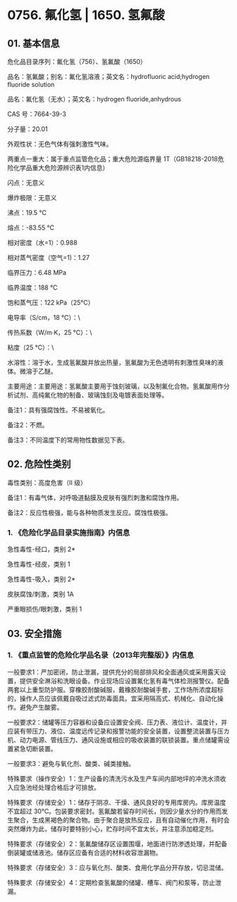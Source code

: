 # 0756. 氟化氢 | 1650. 氢氟酸

## 01. 基本信息

危化品目录序列：氟化氢（756）、氢氟酸（1650）

品名：氢氟酸；别名：氟化氢溶液；英文名：hydrofluoric acid;hydrogen fluoride solution

品名：氟化氢（无水）；英文名：hydrogen fluoride,anhydrous

CAS 号：7664-39-3

分子量：20.01

外观性状：无色气体有强刺激性气味。

两重点一重大：属于重点监管危化品；重大危险源临界量 1T（GB18218-2018危险化学品重大危险源辨识表1内信息）

闪点：无意义

爆炸极限：无意义

沸点：19.5 ℃

熔点：-83.55 ℃

相对密度（水=1）：0.988

相对蒸气密度（空气=1)：1.27

临界压力：6.48 MPa

临界温度：188 ℃

饱和蒸气压：122 kPa（25℃）

电导率（S/cm，18 ℃）：\

传热系数（W/m·K，25 ℃）：\

粘度（25 ℃）：\

水溶性：溶于水，生成氢氟酸并放出热量，氢氟酸为无色透明有刺激性臭味的液体。微溶于乙醚。

主要用途：主要用途：氢氟酸主要用于蚀刻玻璃，以及制氟化合物。氢氟酸用作分析试剂、高纯氟化物的制备、玻璃蚀刻及电镀表面处理等。

备注1：具有强腐蚀性。不易被氧化。

备注2：不燃。

备注3：不同温度下的常用物性数据见下表。

## 02. 危险性类别

毒性类别：高度危害（II 级）

备注1：有毒气体，对呼吸道黏膜及皮肤有强烈刺激和腐蚀作用。

备注2：反应性极强，能与各种物质发生反应。腐蚀性极强。

### 1. 《危险化学品目录实施指南》内信息

急性毒性-经口，类别 2* 

急性毒性-经皮，类别 1 

急性毒性-吸入，类别 2* 

皮肤腐蚀/刺激，类别 1A 

严重眼损伤/眼刺激，类别 1

## 03. 安全措施

### 1. 《重点监管的危险化学品名录（2013年完整版）》内信息

一般要求1：严加密闭，防止泄漏，提供充分的局部排风和全面通风或采用露天设置，提供安全淋浴和洗眼设备。作业现场应设置氟化氢有毒气体检测报警仪。配备两套以上重型防护服。穿橡胶耐酸碱服，戴橡胶耐酸碱手套，工作场所浓度超标的，操作人员应该佩戴自吸过滤式防毒面具。宜采用隔高式、机械化、自动化操作。避免产生酸雾。

一般要求2：储罐等压力容器和设备应设置安全阀、压力表、液位计、温度计，并应装有带压力、液位、温度远传记录和报警功能的安全装置，设置整流装置与压カ 机、动力电源、管线压力、通风设施或相应的吸收装置的联锁装置。重点储罐需设置紧急切断装置。

一般要求3：避免与氧化剂、酸类、碱类接触。

特殊要求（操作安全）1：生产设备的清洗污水及生产车间内部地坪的冲洗水须收入应急池经处理合格后才可排放。

特殊要求（存储安全）1：储存于阴凉、干燥、通风良好的专用库房内。库房温度不宜超过 30℃。包装要求密封。氢氟酸若留存时间长，则因少量水分的作用而发生聚合，生成黑褐色的聚合物。由于聚合是放热反应，且有自动催化作用，有时会突然爆炸为此，储存时要特别小心，贮存时间不宜太长，并注意添加稳定剂。

特殊要求（存储安全）2：氢氟酸储存区设置围堰，地面进行防渗透处理，并配备倒装罐或储液池。储存区应备有合适的材料收容泄漏物。

特殊要求（存储安全）3：应与氧化剂、酸类、食用化学品分开存放，切忌混储。

特殊要求（存储安全）4：定期检查氢氟酸的储罐、槽车、阀门和泵等，防止泄漏。

